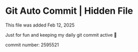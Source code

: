 # Git Auto Commit | Hidden File

This file was added Feb 12, 2025

Just for fun and keeping my daily git commit active 🤪

commit number: 2595521

